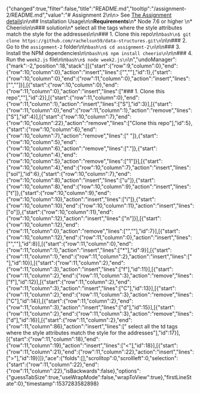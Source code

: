 {"changed":true,"filter":false,"title":"README.md","tooltip":"/assignment-2/README.md","value":"# Assignment 2\n\n> See [The Assignment details](https://github.com/visualizedata/data-structures/blob/master/assignments/weekly_assignment_02.md)\n\n## Installation  Usage\n\n**Requirements**\n* Node 7.6 or higher \n* Cheerio\n\n### solution\n*  select all the <td> tags where the style attributes match the style for the addresses\n\n### 1. Clone this repo\n\n```bash\n$ git clone https://github.com/rachelsun59/data-structures.git\n```\n\n### 2. Go to the `assignment-2` folder\n\n```bash\n$ cd assignment-2\n```\n\n### 3. Install the NPM dependencies\n\n```bash\n$ npm install cheerio\n```\n\n### 4. Run the `week2.js` file\n\n```bash\n$ node week2.js\n```\n","undoManager":{"mark":-2,"position":18,"stack":[[{"start":{"row":9,"column":0},"end":{"row":10,"column":0},"action":"insert","lines":["",""],"id":1},{"start":{"row":10,"column":0},"end":{"row":11,"column":0},"action":"insert","lines":["",""]}],[{"start":{"row":10,"column":0},"end":{"row":11,"column":0},"action":"insert","lines":["### 1. Clone this repo",""],"id":2}],[{"start":{"row":11,"column":0},"end":{"row":11,"column":1},"action":"insert","lines":["S"],"id":3}],[{"start":{"row":11,"column":0},"end":{"row":11,"column":1},"action":"remove","lines":["S"],"id":4}],[{"start":{"row":10,"column":7},"end":{"row":10,"column":22},"action":"remove","lines":["Clone this repo"],"id":5},{"start":{"row":10,"column":6},"end":{"row":10,"column":7},"action":"remove","lines":[" "]},{"start":{"row":10,"column":5},"end":{"row":10,"column":6},"action":"remove","lines":["."]},{"start":{"row":10,"column":4},"end":{"row":10,"column":5},"action":"remove","lines":["1"]}],[{"start":{"row":10,"column":4},"end":{"row":10,"column":7},"action":"insert","lines":["sol"],"id":6},{"start":{"row":10,"column":7},"end":{"row":10,"column":8},"action":"insert","lines":["u"]},{"start":{"row":10,"column":8},"end":{"row":10,"column":9},"action":"insert","lines":["t"]},{"start":{"row":10,"column":9},"end":{"row":10,"column":10},"action":"insert","lines":["i"]},{"start":{"row":10,"column":10},"end":{"row":10,"column":11},"action":"insert","lines":["o"]},{"start":{"row":10,"column":11},"end":{"row":10,"column":12},"action":"insert","lines":["n"]}],[{"start":{"row":10,"column":12},"end":{"row":11,"column":0},"action":"remove","lines":["",""],"id":7}],[{"start":{"row":10,"column":12},"end":{"row":11,"column":0},"action":"insert","lines":["",""],"id":8}],[{"start":{"row":11,"column":0},"end":{"row":11,"column":1},"action":"insert","lines":["*"],"id":9}],[{"start":{"row":11,"column":1},"end":{"row":11,"column":2},"action":"insert","lines":[" "],"id":10}],[{"start":{"row":11,"column":2},"end":{"row":11,"column":3},"action":"insert","lines":["f"],"id":11}],[{"start":{"row":11,"column":2},"end":{"row":11,"column":3},"action":"remove","lines":["f"],"id":12}],[{"start":{"row":11,"column":2},"end":{"row":11,"column":3},"action":"insert","lines":["C"],"id":13}],[{"start":{"row":11,"column":2},"end":{"row":11,"column":3},"action":"remove","lines":["C"],"id":14}],[{"start":{"row":11,"column":2},"end":{"row":11,"column":3},"action":"insert","lines":["d"],"id":15}],[{"start":{"row":11,"column":2},"end":{"row":11,"column":3},"action":"remove","lines":["d"],"id":16}],[{"start":{"row":11,"column":2},"end":{"row":11,"column":86},"action":"insert","lines":[" select all the td tags where the style attributes match the style for the addresses"],"id":17}],[{"start":{"row":11,"column":18},"end":{"row":11,"column":19},"action":"insert","lines":["<"],"id":18}],[{"start":{"row":11,"column":21},"end":{"row":11,"column":22},"action":"insert","lines":[">"],"id":19}]]},"ace":{"folds":[],"scrolltop":0,"scrollleft":0,"selection":{"start":{"row":11,"column":22},"end":{"row":11,"column":22},"isBackwards":false},"options":{"guessTabSize":true,"useWrapMode":false,"wrapToView":true},"firstLineState":0},"timestamp":1537283582898}